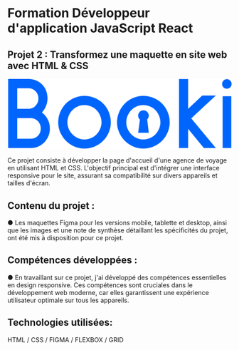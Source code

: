 # Formation Développeur d'application JavaScript React

## Projet 2 : Transformez une maquette en site web avec HTML & CSS

![logo du site](./images/logo/Booki@3x.png)

Ce projet consiste à développer la page d'accueil d'une agence de voyage en utilisant HTML et CSS. L'objectif principal est d'intégrer une interface responsive pour le site, assurant sa compatibilité sur divers appareils et tailles d'écran.

## Contenu du projet :

● Les maquettes Figma pour les versions mobile, tablette et desktop, ainsi que les images et une note de synthèse détaillant les spécificités du projet, ont été mis à disposition pour ce projet.

## Compétences développées :

● En travaillant sur ce projet, j'ai développé des compétences essentielles en design responsive. Ces compétences sont cruciales dans le développement web moderne, car elles garantissent une expérience utilisateur optimale sur tous les appareils.

## Technologies utilisées:

HTML / CSS / FIGMA / FLEXBOX / GRID
